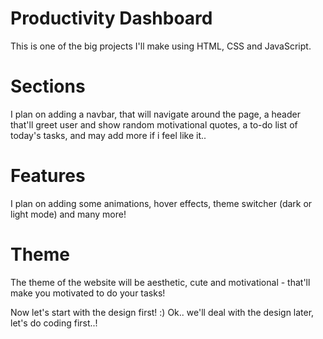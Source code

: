 # Productivity Dashboard
This is one of the big projects I'll make using HTML, CSS and JavaScript.

# Sections
I plan on adding a navbar, that will navigate around the page, a header that'll greet user and show random motivational quotes, a to-do list of today's tasks, and may add more if i feel like it..

# Features
I plan on adding some animations, hover effects, theme switcher (dark or light mode) and many more!

# Theme 
The theme of the website will be aesthetic, cute and motivational - that'll make you motivated to do your tasks!

Now let's start with the design first! :)
Ok.. we'll deal with the design later, let's do coding first..!
